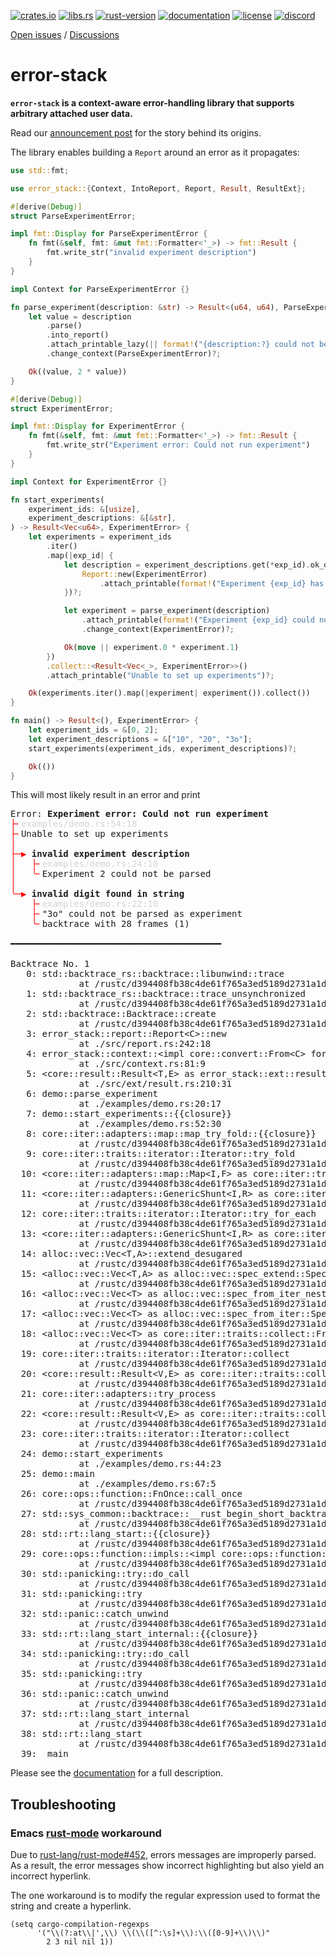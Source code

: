 [announcement post]: https://hash.dev/blog/announcing-error-stack
[crates.io]: https://crates.io/crates/error-stack
[libs.rs]: https://lib.rs/crates/error-stack
[rust-version]: https://www.rust-lang.org
[documentation]: https://docs.rs/error-stack
[license]: ./LICENSE.md
[discord]: https://hash.ai/discord?utm_medium=organic&utm_source=github_readme_hash-repo_error-stack

[![crates.io](https://img.shields.io/crates/v/error-stack)][crates.io]
[![libs.rs](https://img.shields.io/badge/libs.rs-error--stack-orange)][libs.rs]
[![rust-version](https://img.shields.io/badge/Rust-1.63.0-orange)][rust-version]
[![documentation](https://img.shields.io/docsrs/error-stack)][documentation]
[![license](https://img.shields.io/crates/l/error-stack)][license]
[![discord](https://img.shields.io/discord/840573247803097118)][discord]

[Open issues](https://github.com/hashintel/hash/issues?q=is%3Aissue+is%3Aopen+label%3AA-error-stack) / [Discussions](https://github.com/hashintel/hash/discussions?discussions_q=label%3AA-error-stack)

# error-stack

**`error-stack` is a context-aware error-handling library that supports arbitrary attached user data.**

Read our [announcement post] for the story behind its origins.

The library enables building a `Report` around an error as it propagates:

```rust
use std::fmt;

use error_stack::{Context, IntoReport, Report, Result, ResultExt};

#[derive(Debug)]
struct ParseExperimentError;

impl fmt::Display for ParseExperimentError {
    fn fmt(&self, fmt: &mut fmt::Formatter<'_>) -> fmt::Result {
        fmt.write_str("invalid experiment description")
    }
}

impl Context for ParseExperimentError {}

fn parse_experiment(description: &str) -> Result<(u64, u64), ParseExperimentError> {
    let value = description
        .parse()
        .into_report()
        .attach_printable_lazy(|| format!("{description:?} could not be parsed as experiment"))
        .change_context(ParseExperimentError)?;

    Ok((value, 2 * value))
}

#[derive(Debug)]
struct ExperimentError;

impl fmt::Display for ExperimentError {
    fn fmt(&self, fmt: &mut fmt::Formatter<'_>) -> fmt::Result {
        fmt.write_str("Experiment error: Could not run experiment")
    }
}

impl Context for ExperimentError {}

fn start_experiments(
    experiment_ids: &[usize],
    experiment_descriptions: &[&str],
) -> Result<Vec<u64>, ExperimentError> {
    let experiments = experiment_ids
        .iter()
        .map(|exp_id| {
            let description = experiment_descriptions.get(*exp_id).ok_or_else(|| {
                Report::new(ExperimentError)
                    .attach_printable(format!("Experiment {exp_id} has no valid description"))
            })?;

            let experiment = parse_experiment(description)
                .attach_printable(format!("Experiment {exp_id} could not be parsed"))
                .change_context(ExperimentError)?;

            Ok(move || experiment.0 * experiment.1)
        })
        .collect::<Result<Vec<_>, ExperimentError>>()
        .attach_printable("Unable to set up experiments")?;

    Ok(experiments.iter().map(|experiment| experiment()).collect())
}

fn main() -> Result<(), ExperimentError> {
    let experiment_ids = &[0, 2];
    let experiment_descriptions = &["10", "20", "3o"];
    start_experiments(experiment_ids, experiment_descriptions)?;

    Ok(())
}
```

This will most likely result in an error and print

<pre>
Error: <span style="font-weight:bold;">Experiment error: Could not run experiment</span>
<span style="color:red;">├</span><span style="color:red;">╴</span><span style="filter: contrast(70%) brightness(190%);color:dimgray;">examples/demo.rs:54:18</span>
<span style="color:red;">├</span><span style="color:red;">╴</span>Unable to set up experiments
<span style="color:red;">│</span>
<span style="color:red;">├</span><span style="color:red;">─</span><span style="color:red;">▶</span><span style="color:red;"> </span><span style="font-weight:bold;">invalid experiment description</span>
<span style="color:red;">│</span><span style="color:red;"> </span><span style="color:red;"> </span><span style="color:red;"> </span><span style="color:red;">├</span><span style="color:red;">╴</span><span style="filter: contrast(70%) brightness(190%);color:dimgray;">examples/demo.rs:24:10</span>
<span style="color:red;">│</span><span style="color:red;"> </span><span style="color:red;"> </span><span style="color:red;"> </span><span style="color:red;">╰</span><span style="color:red;">╴</span>Experiment 2 could not be parsed
<span style="color:red;">│</span>
<span style="color:red;">╰</span><span style="color:red;">─</span><span style="color:red;">▶</span><span style="color:red;"> </span><span style="font-weight:bold;">invalid digit found in string</span>
<span style="color:red;"> </span><span style="color:red;"> </span><span style="color:red;"> </span><span style="color:red;"> </span><span style="color:red;">├</span><span style="color:red;">╴</span><span style="filter: contrast(70%) brightness(190%);color:dimgray;">examples/demo.rs:22:10</span>
<span style="color:red;"> </span><span style="color:red;"> </span><span style="color:red;"> </span><span style="color:red;"> </span><span style="color:red;">├</span><span style="color:red;">╴</span>&quot;3o&quot; could not be parsed as experiment
<span style="color:red;"> </span><span style="color:red;"> </span><span style="color:red;"> </span><span style="color:red;"> </span><span style="color:red;">╰</span><span style="color:red;">╴</span>backtrace with 28 frames (1)

━━━━━━━━━━━━━━━━━━━━━━━━━━━━━━━━━━━━━━━━

Backtrace No. 1
   0: std::backtrace_rs::backtrace::libunwind::trace
             at /rustc/d394408fb38c4de61f765a3ed5189d2731a1da91/library/std/src/../../backtrace/src/backtrace/mod.rs:66:5
   1: std::backtrace_rs::backtrace::trace_unsynchronized
             at /rustc/d394408fb38c4de61f765a3ed5189d2731a1da91/library/std/src/../../backtrace/src/backtrace/mod.rs:66:5
   2: std::backtrace::Backtrace::create
             at /rustc/d394408fb38c4de61f765a3ed5189d2731a1da91/library/std/src/backtrace.rs:328:13
   3: error_stack::report::Report&lt;C&gt;::new
             at ./src/report.rs:242:18
   4: error_stack::context::&lt;impl core::convert::From&lt;C&gt; for error_stack::report::Report&lt;C&gt;&gt;::from
             at ./src/context.rs:81:9
   5: &lt;core::result::Result&lt;T,E&gt; as error_stack::ext::result::IntoReport&gt;::into_report
             at ./src/ext/result.rs:210:31
   6: demo::parse_experiment
             at ./examples/demo.rs:20:17
   7: demo::start_experiments::{{closure}}
             at ./examples/demo.rs:52:30
   8: core::iter::adapters::map::map_try_fold::{{closure}}
             at /rustc/d394408fb38c4de61f765a3ed5189d2731a1da91/library/core/src/iter/adapters/map.rs:91:28
   9: core::iter::traits::iterator::Iterator::try_fold
             at /rustc/d394408fb38c4de61f765a3ed5189d2731a1da91/library/core/src/iter/traits/iterator.rs:2238:21
  10: &lt;core::iter::adapters::map::Map&lt;I,F&gt; as core::iter::traits::iterator::Iterator&gt;::try_fold
             at /rustc/d394408fb38c4de61f765a3ed5189d2731a1da91/library/core/src/iter/adapters/map.rs:117:9
  11: &lt;core::iter::adapters::GenericShunt&lt;I,R&gt; as core::iter::traits::iterator::Iterator&gt;::try_fold
             at /rustc/d394408fb38c4de61f765a3ed5189d2731a1da91/library/core/src/iter/adapters/mod.rs:191:9
  12: core::iter::traits::iterator::Iterator::try_for_each
             at /rustc/d394408fb38c4de61f765a3ed5189d2731a1da91/library/core/src/iter/adapters/mod.rs:174:9
  13: &lt;core::iter::adapters::GenericShunt&lt;I,R&gt; as core::iter::traits::iterator::Iterator&gt;::next
             at /rustc/d394408fb38c4de61f765a3ed5189d2731a1da91/library/core/src/iter/adapters/mod.rs:174:9
  14: alloc::vec::Vec&lt;T,A&gt;::extend_desugared
             at /rustc/d394408fb38c4de61f765a3ed5189d2731a1da91/library/alloc/src/vec/mod.rs:2748:35
  15: &lt;alloc::vec::Vec&lt;T,A&gt; as alloc::vec::spec_extend::SpecExtend&lt;T,I&gt;&gt;::spec_extend
             at /rustc/d394408fb38c4de61f765a3ed5189d2731a1da91/library/alloc/src/vec/spec_extend.rs:18:9
  16: &lt;alloc::vec::Vec&lt;T&gt; as alloc::vec::spec_from_iter_nested::SpecFromIterNested&lt;T,I&gt;&gt;::from_iter
             at /rustc/d394408fb38c4de61f765a3ed5189d2731a1da91/library/alloc/src/vec/spec_from_iter_nested.rs:43:9
  17: &lt;alloc::vec::Vec&lt;T&gt; as alloc::vec::spec_from_iter::SpecFromIter&lt;T,I&gt;&gt;::from_iter
             at /rustc/d394408fb38c4de61f765a3ed5189d2731a1da91/library/alloc/src/vec/spec_from_iter.rs:33:9
  18: &lt;alloc::vec::Vec&lt;T&gt; as core::iter::traits::collect::FromIterator&lt;T&gt;&gt;::from_iter
             at /rustc/d394408fb38c4de61f765a3ed5189d2731a1da91/library/alloc/src/vec/mod.rs:2648:9
  19: core::iter::traits::iterator::Iterator::collect
             at /rustc/d394408fb38c4de61f765a3ed5189d2731a1da91/library/core/src/result.rs:2101:49
  20: &lt;core::result::Result&lt;V,E&gt; as core::iter::traits::collect::FromIterator&lt;core::result::Result&lt;A,E&gt;&gt;&gt;::from_iter::{{closure}}
             at /rustc/d394408fb38c4de61f765a3ed5189d2731a1da91/library/core/src/result.rs:2101:49
  21: core::iter::adapters::try_process
             at /rustc/d394408fb38c4de61f765a3ed5189d2731a1da91/library/core/src/iter/adapters/mod.rs:160:17
  22: &lt;core::result::Result&lt;V,E&gt; as core::iter::traits::collect::FromIterator&lt;core::result::Result&lt;A,E&gt;&gt;&gt;::from_iter
             at /rustc/d394408fb38c4de61f765a3ed5189d2731a1da91/library/core/src/result.rs:2101:9
  23: core::iter::traits::iterator::Iterator::collect
             at /rustc/d394408fb38c4de61f765a3ed5189d2731a1da91/library/core/src/iter/traits/iterator.rs:1836:9
  24: demo::start_experiments
             at ./examples/demo.rs:44:23
  25: demo::main
             at ./examples/demo.rs:67:5
  26: core::ops::function::FnOnce::call_once
             at /rustc/d394408fb38c4de61f765a3ed5189d2731a1da91/library/core/src/ops/function.rs:248:5
  27: std::sys_common::backtrace::__rust_begin_short_backtrace
             at /rustc/d394408fb38c4de61f765a3ed5189d2731a1da91/library/std/src/sys_common/backtrace.rs:122:18
  28: std::rt::lang_start::{{closure}}
             at /rustc/d394408fb38c4de61f765a3ed5189d2731a1da91/library/std/src/rt.rs:145:18
  29: core::ops::function::impls::&lt;impl core::ops::function::FnOnce&lt;A&gt; for &amp;F&gt;::call_once
             at /rustc/d394408fb38c4de61f765a3ed5189d2731a1da91/library/core/src/ops/function.rs:280:13
  30: std::panicking::try::do_call
             at /rustc/d394408fb38c4de61f765a3ed5189d2731a1da91/library/std/src/panicking.rs:492:40
  31: std::panicking::try
             at /rustc/d394408fb38c4de61f765a3ed5189d2731a1da91/library/std/src/panicking.rs:456:19
  32: std::panic::catch_unwind
             at /rustc/d394408fb38c4de61f765a3ed5189d2731a1da91/library/std/src/panic.rs:137:14
  33: std::rt::lang_start_internal::{{closure}}
             at /rustc/d394408fb38c4de61f765a3ed5189d2731a1da91/library/std/src/rt.rs:128:48
  34: std::panicking::try::do_call
             at /rustc/d394408fb38c4de61f765a3ed5189d2731a1da91/library/std/src/panicking.rs:492:40
  35: std::panicking::try
             at /rustc/d394408fb38c4de61f765a3ed5189d2731a1da91/library/std/src/panicking.rs:456:19
  36: std::panic::catch_unwind
             at /rustc/d394408fb38c4de61f765a3ed5189d2731a1da91/library/std/src/panic.rs:137:14
  37: std::rt::lang_start_internal
             at /rustc/d394408fb38c4de61f765a3ed5189d2731a1da91/library/std/src/rt.rs:128:20
  38: std::rt::lang_start
             at /rustc/d394408fb38c4de61f765a3ed5189d2731a1da91/library/std/src/rt.rs:144:17
  39: _main
</pre>


Please see the [documentation] for a full description.

## Troubleshooting

### Emacs [rust-mode](https://github.com/rust-lang/rust-mode) workaround

Due to [rust-lang/rust-mode#452](https://github.com/rust-lang/rust-mode/issues/452), errors messages are improperly parsed. As a result, the error messages show incorrect highlighting but also yield an incorrect hyperlink.

The one workaround is to modify the regular expression used to format the string and create a hyperlink.

```emacs-lisp
(setq cargo-compilation-regexps
      '("\\(?:at\\|',\\) \\(\\([^:\s]+\\):\\([0-9]+\\)\\)"
        2 3 nil nil 1))
```
